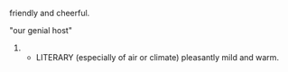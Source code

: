 friendly and cheerful.

"our genial host"

1.  -   LITERARY
    (especially of air or climate) pleasantly mild and warm.